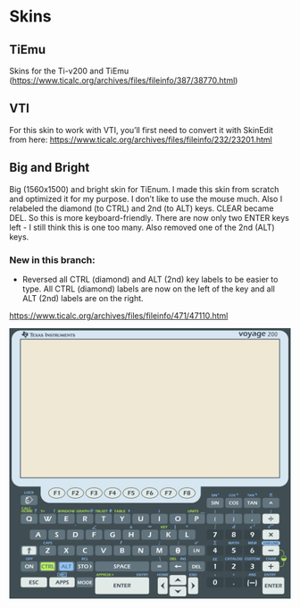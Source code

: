# Skins

## TiEmu
Skins for the Ti-v200 and TiEmu (https://www.ticalc.org/archives/files/fileinfo/387/38770.html)

## VTI
For this skin to work with VTI, you’ll first need to convert it with SkinEdit from here: https://www.ticalc.org/archives/files/fileinfo/232/23201.html

## Big and Bright
Big (1560x1500) and bright skin for TiEnum.
I made this skin from scratch and optimized it for my purpose. I don’t like to use the mouse much.
Also I relabeled the diamond (to CTRL) and 2nd (to ALT) keys. CLEAR became DEL. So this is more keyboard-friendly. There are now only two ENTER keys left - I still think this is one too many. Also removed one of the 2nd (ALT) keys.

### New in this branch:
* Reversed all CTRL (diamond) and ALT (2nd) key labels to be easier to type. All CTRL (diamond) labels are now on the left of the key and all ALT (2nd) labels are on the right.

https://www.ticalc.org/archives/files/fileinfo/471/47110.html

![bigandbright](https://github.com/foreachthing/skins/blob/BigBrightBetter/bright%20and%20big/TI-v200-bright-big.jpg)


